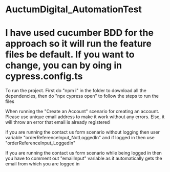 # AuctumDigital_AutomationTest

# I have used cucumber BDD for the approach so it will run the feature files be default. If you want to change, you can by oing in cypress.config.ts

To run the project. First do "npm i" in the folder to download all the dependencies, then do "npx cypress open" to follow the steps to run the files 

When running the "Create an Account" scenario for creating an account. Please use unique email address to make it work without any errors. Else, it will throw an error that email is already registered

if you are running the contact us form scenario without logging then user variable "orderReferenceInput_NotLoggedIn" and if logged in then use "orderReferenceInput_LoggedIn"

If you are running the contact us form scenario while being logged in then you have to comment out "emailInput" variable as it automatically gets the email from which you are logged in